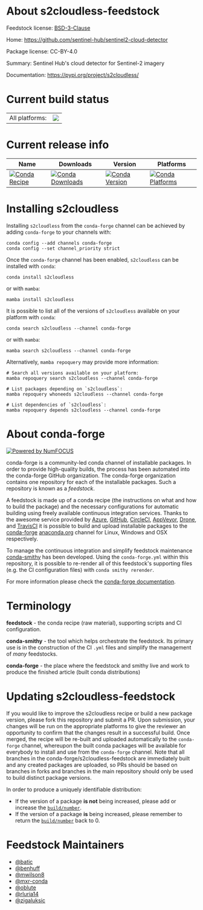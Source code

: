 About s2cloudless-feedstock
===========================

Feedstock license: [BSD-3-Clause](https://github.com/conda-forge/s2cloudless-feedstock/blob/main/LICENSE.txt)

Home: https://github.com/sentinel-hub/sentinel2-cloud-detector

Package license: CC-BY-4.0

Summary: Sentinel Hub's cloud detector for Sentinel-2 imagery

Documentation: https://pypi.org/project/s2cloudless/

Current build status
====================


<table><tr><td>All platforms:</td>
    <td>
      <a href="https://dev.azure.com/conda-forge/feedstock-builds/_build/latest?definitionId=8650&branchName=main">
        <img src="https://dev.azure.com/conda-forge/feedstock-builds/_apis/build/status/s2cloudless-feedstock?branchName=main">
      </a>
    </td>
  </tr>
</table>

Current release info
====================

| Name | Downloads | Version | Platforms |
| --- | --- | --- | --- |
| [![Conda Recipe](https://img.shields.io/badge/recipe-s2cloudless-green.svg)](https://anaconda.org/conda-forge/s2cloudless) | [![Conda Downloads](https://img.shields.io/conda/dn/conda-forge/s2cloudless.svg)](https://anaconda.org/conda-forge/s2cloudless) | [![Conda Version](https://img.shields.io/conda/vn/conda-forge/s2cloudless.svg)](https://anaconda.org/conda-forge/s2cloudless) | [![Conda Platforms](https://img.shields.io/conda/pn/conda-forge/s2cloudless.svg)](https://anaconda.org/conda-forge/s2cloudless) |

Installing s2cloudless
======================

Installing `s2cloudless` from the `conda-forge` channel can be achieved by adding `conda-forge` to your channels with:

```
conda config --add channels conda-forge
conda config --set channel_priority strict
```

Once the `conda-forge` channel has been enabled, `s2cloudless` can be installed with `conda`:

```
conda install s2cloudless
```

or with `mamba`:

```
mamba install s2cloudless
```

It is possible to list all of the versions of `s2cloudless` available on your platform with `conda`:

```
conda search s2cloudless --channel conda-forge
```

or with `mamba`:

```
mamba search s2cloudless --channel conda-forge
```

Alternatively, `mamba repoquery` may provide more information:

```
# Search all versions available on your platform:
mamba repoquery search s2cloudless --channel conda-forge

# List packages depending on `s2cloudless`:
mamba repoquery whoneeds s2cloudless --channel conda-forge

# List dependencies of `s2cloudless`:
mamba repoquery depends s2cloudless --channel conda-forge
```


About conda-forge
=================

[![Powered by
NumFOCUS](https://img.shields.io/badge/powered%20by-NumFOCUS-orange.svg?style=flat&colorA=E1523D&colorB=007D8A)](https://numfocus.org)

conda-forge is a community-led conda channel of installable packages.
In order to provide high-quality builds, the process has been automated into the
conda-forge GitHub organization. The conda-forge organization contains one repository
for each of the installable packages. Such a repository is known as a *feedstock*.

A feedstock is made up of a conda recipe (the instructions on what and how to build
the package) and the necessary configurations for automatic building using freely
available continuous integration services. Thanks to the awesome service provided by
[Azure](https://azure.microsoft.com/en-us/services/devops/), [GitHub](https://github.com/),
[CircleCI](https://circleci.com/), [AppVeyor](https://www.appveyor.com/),
[Drone](https://cloud.drone.io/welcome), and [TravisCI](https://travis-ci.com/)
it is possible to build and upload installable packages to the
[conda-forge](https://anaconda.org/conda-forge) [anaconda.org](https://anaconda.org/)
channel for Linux, Windows and OSX respectively.

To manage the continuous integration and simplify feedstock maintenance
[conda-smithy](https://github.com/conda-forge/conda-smithy) has been developed.
Using the ``conda-forge.yml`` within this repository, it is possible to re-render all of
this feedstock's supporting files (e.g. the CI configuration files) with ``conda smithy rerender``.

For more information please check the [conda-forge documentation](https://conda-forge.org/docs/).

Terminology
===========

**feedstock** - the conda recipe (raw material), supporting scripts and CI configuration.

**conda-smithy** - the tool which helps orchestrate the feedstock.
                   Its primary use is in the construction of the CI ``.yml`` files
                   and simplify the management of *many* feedstocks.

**conda-forge** - the place where the feedstock and smithy live and work to
                  produce the finished article (built conda distributions)


Updating s2cloudless-feedstock
==============================

If you would like to improve the s2cloudless recipe or build a new
package version, please fork this repository and submit a PR. Upon submission,
your changes will be run on the appropriate platforms to give the reviewer an
opportunity to confirm that the changes result in a successful build. Once
merged, the recipe will be re-built and uploaded automatically to the
`conda-forge` channel, whereupon the built conda packages will be available for
everybody to install and use from the `conda-forge` channel.
Note that all branches in the conda-forge/s2cloudless-feedstock are
immediately built and any created packages are uploaded, so PRs should be based
on branches in forks and branches in the main repository should only be used to
build distinct package versions.

In order to produce a uniquely identifiable distribution:
 * If the version of a package **is not** being increased, please add or increase
   the [``build/number``](https://docs.conda.io/projects/conda-build/en/latest/resources/define-metadata.html#build-number-and-string).
 * If the version of a package **is** being increased, please remember to return
   the [``build/number``](https://docs.conda.io/projects/conda-build/en/latest/resources/define-metadata.html#build-number-and-string)
   back to 0.

Feedstock Maintainers
=====================

* [@batic](https://github.com/batic/)
* [@benhuff](https://github.com/benhuff/)
* [@mwilson8](https://github.com/mwilson8/)
* [@mxr-conda](https://github.com/mxr-conda/)
* [@oblute](https://github.com/oblute/)
* [@rluria14](https://github.com/rluria14/)
* [@zigaluksic](https://github.com/zigaluksic/)

